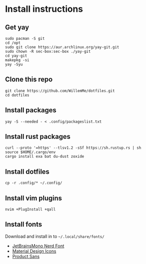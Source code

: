 # Install instructions

## Get yay
```
sudo pacman -S git
cd /opt
sudo git clone https://aur.archlinux.org/yay-git.git
sudo chown -R sec-box:sec-box ./yay-git
cd yay-git
makepkg -si
yay -Syu
```
## Clone this repo
```
git clone https://github.com/WillemMe/dotfiles.git
cd dotfiles
```

## Install packages
```
yay -S --needed - < .config/packageslist.txt
```

## Install rust packages
```
curl --proto '=https' --tlsv1.2 -sSf https://sh.rustup.rs | sh
source $HOME/.cargo/env
cargo install exa bat du-dust zoxide 
```

## Install dotfiles
```
cp -r .config/* ~/.config/
```

## Install vim plugins
```
nvim +PlugInstall +qall
```

## Install fonts
Download and install in to `~/.local/share/fonts/`
- [JetBrainsMono Nerd Font](https://github.com/ryanoasis/nerd-fonts/releases/download/v2.2.2/JetBrainsMono.zip)
- [Material Design Icons](https://github.com/google/material-design-icons/tree/master/variablefont)
- [Product Sans](https://github.com/iamverysimp1e/fonts/raw/master/product-sans.zip)

